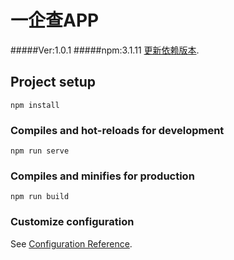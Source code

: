 # 一企查APP
#####Ver:1.0.1 
#####npm:3.1.11
[更新依赖版本](https://www.npmjs.com/package/@dcloudio/vue-cli-plugin-hbuilderx).

## Project setup
```
npm install
```

### Compiles and hot-reloads for development
```
npm run serve
```

### Compiles and minifies for production
```
npm run build
```

### Customize configuration
See [Configuration Reference](https://cli.vuejs.org/config/).

